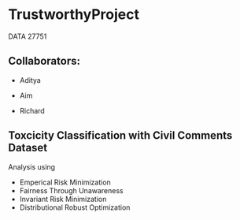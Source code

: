 # TrustworthyProject

DATA 27751

## Collaborators:

- Aditya

- Aim

- Richard


## Toxcicity Classification with Civil Comments Dataset
Analysis using 
- Emperical Risk Minimization
- Fairness Through Unawareness
- Invariant Risk Minimization
- Distributional Robust Optimization
